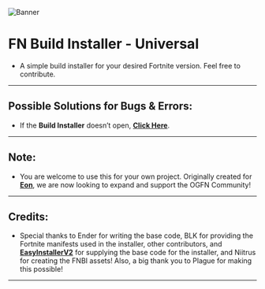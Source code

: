 ![Banner](https://eonfn.dev/FNBI.png)
# FN Build Installer - Universal
- A simple build installer for your desired Fortnite version. Feel free to contribute.
---
## Possible Solutions for Bugs & Errors:
- If the **Build Installer** doesn’t open, [**Click Here**](https://dotnet.microsoft.com/en-us/download/dotnet/thank-you/runtime-6.0.16-windows-x64-installer).
---
## Note:
- You are welcome to use this for your own project. Originally created for **[Eon](https://discord.gg/eonfn)**, we are now looking to expand and support the OGFN Community!
---
## Credits:
- Special thanks to Ender for writing the base code, BLK for providing the Fortnite manifests used in the installer, other contributors, and **[EasyInstallerV2](https://github.com/simplyblk/EasyInstallerV2)** for supplying the base code for the installer, and Niitrus for creating the FNBI assets! Also, a big thank you to Plague for making this possible!
---
